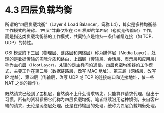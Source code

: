 # 4.3 四层负载均衡

所谓的“四层负载均衡”（Layer 4 Load Balancer，简称 L4），其实是多种均衡器工作模式的统称。“四层”并非仅指在 OSI 模型的第四层（也就是传输层）工作，而是指这类负载均衡器的工作模式，共同特点是维持一条传输层连接（如 TCP、UDP）的特性。

OSI 模型的下三层（物理层、链路层和网络层）称为媒体层（Media Layer），处理的是数据传输的实际介质和路由，上四层（传输层、会话层、表示层和应用层）称为主机层（Host Layer），处理的是主机间的通信。四层负载均衡器的工作模式，主要工作在第二层（数据链路层，改写 MAC 地址）、第三层（网络层，改写 IP 地址）、第四层（传输层，改写 UDP 或 TCP 的连接端口和连接地址，做一些 NAT 之类的操作）。

既然请求已经到了主机层，自然谈不上什么请求转发，只能算作请求代理。但出于习惯，所有的资料都把它们称为四层负载均衡。笔者继续沿用这种惯例，来自客户端的请求，无论是网络层处理，还是在传输层的处理，统称为四层负载均衡处理。